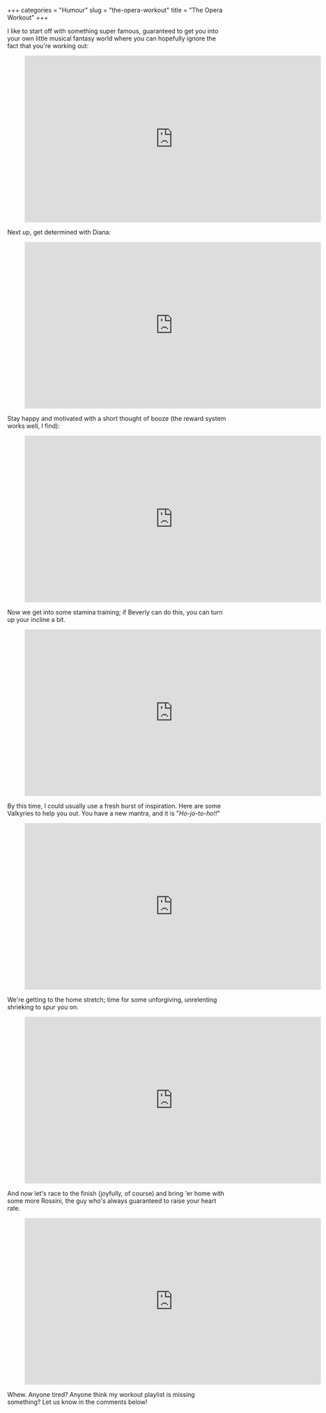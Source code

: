 +++
categories = "Humour"
slug = "the-opera-workout"
title = "The Opera Workout"
+++

I like to start off with something super famous, guaranteed to get you into your own little musical fantasy world where you can hopefully ignore the fact that you're working out:

<figure data-type="video">
<iframe width="680" height="382" src="https://www.youtube.com/embed/c7O91GDWGPU" frameborder="0" allowfullscreen></iframe>
</figure>

Next up, get determined with Diana:

<figure data-type="video">
<iframe width="680" height="382" src="https://www.youtube.com/embed/OLlux8ICOfI" frameborder="0" allowfullscreen></iframe>
</figure>

Stay happy and motivated with a short thought of booze (the reward system works well, I find):

<figure data-type="video">
<iframe width="680" height="382" src="https://www.youtube.com/embed/7T4z6MI4hkU" frameborder="0" allowfullscreen></iframe>
</figure>

Now we get into some stamina training; if Beverly can do this, you can turn up your incline a bit.

<figure data-type="video">
<iframe width="680" height="382" src="https://www.youtube.com/embed/yUPxGcHyVhg" frameborder="0" allowfullscreen></iframe>
</figure>

By this time, I could usually use a fresh burst of inspiration. Here are some Valkyries to help you out. You have a new mantra, and it is "_Ho-jo-to-ho!!_"

<figure data-type="video">
<iframe width="680" height="382" src="https://www.youtube.com/embed/xeRwBiu4wfQ" frameborder="0" allowfullscreen></iframe>
</figure>

We're getting to the home stretch; time for some unforgiving, unrelenting shrieking to spur you on.

<figure data-type="video">
<iframe width="680" height="382" src="https://www.youtube.com/embed/IwHxvRJ_vPM" frameborder="0" allowfullscreen></iframe>
</figure>

And now let's race to the finish (joyfully, of course) and bring 'er home with some more Rossini, the guy who's always guaranteed to raise your heart rate.

<figure data-type="video">
<iframe width="680" height="382" src="https://www.youtube.com/embed/8E0ZoR4tbPE" frameborder="0" allowfullscreen></iframe>
</figure>

Whew. Anyone tired? Anyone think my workout playlist is missing something? Let us know in the comments below!
